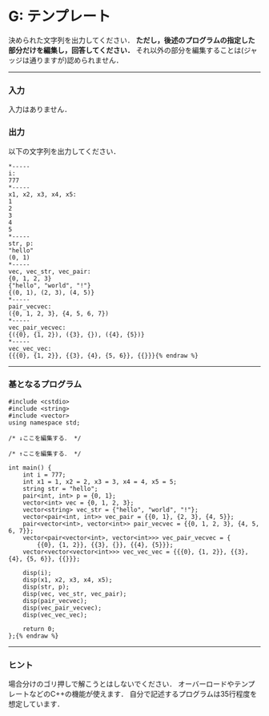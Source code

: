<script type="text/x-mathjax-config">MathJax.Hub.Config({tex2jax:{inlineMath:[['\$','\$'],['\\(','\\)']],processEscapes:true},CommonHTML: {matchFontHeight:false}});</script>
<script type="text/javascript" async src="https://cdnjs.cloudflare.com/ajax/libs/mathjax/2.7.1/MathJax.js?config=TeX-MML-AM_CHTML"></script>

# G: テンプレート

決められた文字列を出力してください．
**ただし，後述のプログラムの指定した部分だけを編集し，回答してください．**
それ以外の部分を編集することは(ジャッジは通りますが)認められません．

---

### 入力
入力はありません．

### 出力
以下の文字列を出力してください．


```{% raw %}
*-----  
i:  
777  
*-----  
x1, x2, x3, x4, x5:  
1  
2  
3  
4  
5  
*-----  
str, p:  
"hello"  
(0, 1)  
*-----  
vec, vec_str, vec_pair:  
{0, 1, 2, 3}  
{"hello", "world", "!"}  
{(0, 1), (2, 3), (4, 5)}  
*-----  
pair_vecvec:  
({0, 1, 2, 3}, {4, 5, 6, 7})  
*-----  
vec_pair_vecvec:  
{({0}, {1, 2}), ({3}, {}), ({4}, {5})}  
*-----  
vec_vec_vec:  
{{{0}, {1, 2}}, {{3}, {4}, {5, 6}}, {{}}}{% endraw %}
```

---

### 基となるプログラム

```{% raw %}
#include <cstdio>
#include <string>
#include <vector>
using namespace std;

/* ↓ここを編集する． */

/* ↑ここを編集する． */

int main() {
    int i = 777;
    int x1 = 1, x2 = 2, x3 = 3, x4 = 4, x5 = 5;
    string str = "hello";
    pair<int, int> p = {0, 1};
    vector<int> vec = {0, 1, 2, 3};
    vector<string> vec_str = {"hello", "world", "!"};
    vector<pair<int, int>> vec_pair = {{0, 1}, {2, 3}, {4, 5}};
    pair<vector<int>, vector<int>> pair_vecvec = {{0, 1, 2, 3}, {4, 5, 6, 7}};
    vector<pair<vector<int>, vector<int>>> vec_pair_vecvec = {
        {{0}, {1, 2}}, {{3}, {}}, {{4}, {5}}};
    vector<vector<vector<int>>> vec_vec_vec = {{{0}, {1, 2}}, {{3}, {4}, {5, 6}}, {{}}};

    disp(i);
    disp(x1, x2, x3, x4, x5);
    disp(str, p);
    disp(vec, vec_str, vec_pair);
    disp(pair_vecvec);
    disp(vec_pair_vecvec);
    disp(vec_vec_vec);

    return 0;
};{% endraw %}
```

---

### ヒント
場合分けのゴリ押しで解こうとはしないでください．
オーバーロードやテンプレートなどのC++の機能が使えます．
自分で記述するプログラムは$35$行程度を想定しています．


